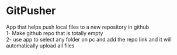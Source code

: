 # GitPusher

App that helps push local files to a new repository in github  
1- Make github repo that is totally empty  
2- use app to select any folder on pc and add the repo link and it will automatically upload all files
